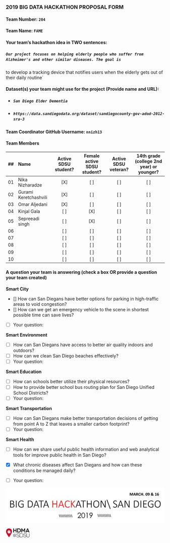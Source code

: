 ### 2019 BIG DATA HACKATHON PROPOSAL FORM

#### Team Number: `204`  

#### Team Name: `FAME`    
  
#### Your team’s hackathon idea in TWO sentences:
##### `Our project focuses on helping elderly people who suffer from Alzheimer's and other similar diseases. The goal is`
to develop a tracking device that notifies users when the elderly gets out of their daily routine`  
  
#### Dataset(s) your team might use for the project (Provide name and URL):
- ##### `San Diego Elder Dementia`
- ##### `https://data.sandiegodata.org/dataset/sandiegocounty-gov-adod-2012-sra-3`

#### Team Coordinator GitHub Username: `nnizh13`

#### Team Members
| ## |        Name         | Active SDSU student? | Female active SDSU student? | Active SDSU veteran? | 14th grade (college 2nd year) or younger? |
| -- | :------------------ |        :---:         |            :---:            |        :---:         |                  :---:                        |
| 01 | Nika Nizharadze     |         [X]          |             [ ]             |         [ ]          |                   [ ]                          |
| 02 |Gurami Keretchashvili|         [X]          |             [ ]             |         [ ]          |                   [ ]                          |
| 03 |   Omar Aljedani     |         [X]          |             [ ]             |         [ ]          |                   [ ]                          |
| 04 |  Kinjal Gala        |         [ ]          |             [X]             |         [ ]          |                   [ ]                          |
| 05 | Sepreeadi singh     |         [ ]          |             [X]             |         [ ]          |                   [ ]                     |
| 06 |                     |         [ ]          |             [ ]             |         [ ]          |                   [ ]                     |
| 07 |                     |         [ ]          |             [ ]             |         [ ]          |                   [ ]                     |
| 08 |                     |         [ ]          |             [ ]             |         [ ]          |                   [ ]                     |
| 09 |                     |         [ ]          |             [ ]             |         [ ]          |                   [ ]                     |
| 10 |                     |         [ ]          |             [ ]             |         [ ]          |                   [ ]                     |
  
#### A question your team is answering (check a box OR provide a question your team created)

**Smart City**
- [] How can San Diegans have better options for parking in high-traffic areas to void congestion?
- [] How can we get an emergency vehicle to the scene in shortest possible time can save lives?
- [ ] Your question:

**Smart Environment**
- [ ] How can San Diegans have access to better air quality indoors and outdoors?
- [ ] How can we clean San Diego beaches effectively?
- [ ] Your question:

**Smart Education**
- [ ] How can schools better utilize their physical resources?
- [ ] How to provide better school bus routing plan for San Diego Unified School Districts?
- [ ] Your question:

**Smart Transportation**
- [ ] How can San Diegans make better transportation decisions of getting from point A to Z that leaves a smaller carbon footprint?
- [ ] Your question:

**Smart Health**
- [ ] How can we share useful public health information and web analytical tools for improve public health in San Diego?
- [X] What chronic diseases affect San Diegans and how can these conditions be managed daily?
- [ ] Your question:


![bigdatahackathon4sd](https://github.com/BigDataForSanDiego/00-Proposal-Templates/blob/master/img/big_data_2019.jpg "Big Data Hackathon for San Diego 2019")  

<img height="15%" width="15%" alt="hdma" src="https://github.com/BigDataForSanDiego/00-Proposal-Templates/blob/master/img/hdma2.png"> 
